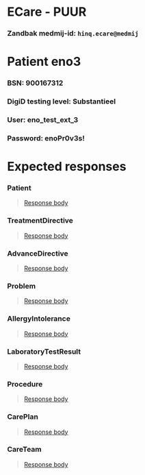 # ECare - PUUR
### Zandbak medmij-id: `hinq.ecare@medmij`

# Patient eno3
### BSN: 900167312
### DigiD testing level: Substantieel
### User: eno_test_ext_3
### Password: enoPr0v3s!
# Expected responses


### Patient
> [Response body](Patient.json)

### TreatmentDirective
> [Response body](TreatmentDirective.json)

### AdvanceDirective
> [Response body](AdvanceDirective.json)

### Problem
> [Response body](Problem.json)

### AllergyIntolerance
> [Response body](AllergyIntolerance.json)

### LaboratoryTestResult
> [Response body](LaboratoryTestResult.json)

### Procedure
> [Response body](Procedure.json)

### CarePlan
> [Response body](CarePlan.json)

### CareTeam
> [Response body](CareTeam.json)





